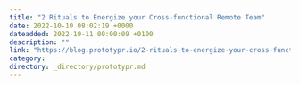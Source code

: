 ```yaml
---
title: "2 Rituals to Energize your Cross-functional Remote Team"
date: 2022-10-10 08:02:19 +0000
dateadded: 2022-10-11 00:00:09 +0100
description: ""
link: "https://blog.prototypr.io/2-rituals-to-energize-your-cross-functional-remote-team-b055bf7873f3?source=rss----eb297ea1161a---4"
category:
directory: _directory/prototypr.md
---
```

